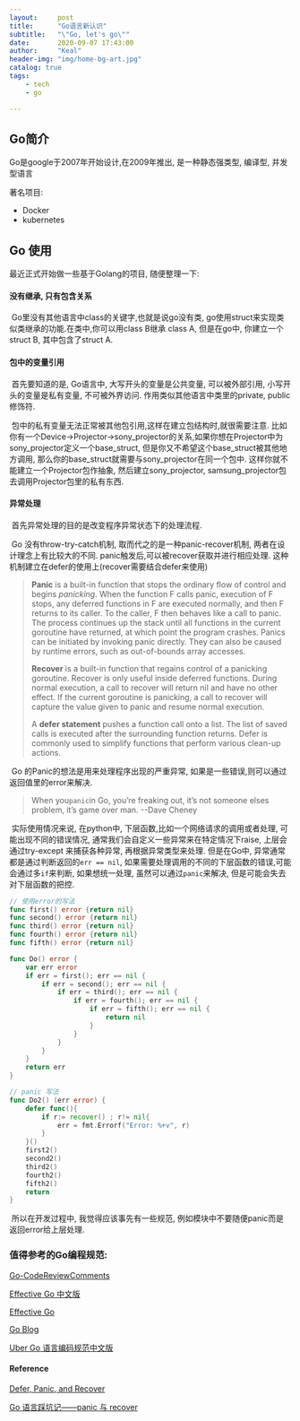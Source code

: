 ```yaml
---
layout:     post
title:      "Go语言新认识"
subtitle:   "\"Go, let's go\""
date:       2020-09-07 17:43:00
author:     "Keal"
header-img: "img/home-bg-art.jpg"
catalog: true
tags:
    - tech
    - go

---
```


## Go简介

Go是google于2007年开始设计,在2009年推出, 是一种静态强类型, 编译型, 并发型语言

著名项目:

- Docker 
- kubernetes

## Go 使用

最近正式开始做一些基于Golang的项目, 随便整理一下:

#### 没有继承, 只有包含关系

​		Go里没有其他语言中class的关键字,也就是说go没有类, go使用struct来实现类似类继承的功能.在类中,你可以用class B继承 class A, 但是在go中, 你建立一个struct B, 其中包含了struct A.

####  包中的变量引用

​		首先要知道的是, Go语言中, 大写开头的变量是公共变量, 可以被外部引用, 小写开头的变量是私有变量, 不可被外界访问. 作用类似其他语言中类里的private, public修饰符.

​		包中的私有变量无法正常被其他包引用,这样在建立包结构时,就很需要注意. 比如你有一个Device->Projector->sony_projector的关系,如果你想在Projector中为sony_projector定义一个base_struct, 但是你又不希望这个base_struct被其他地方调用, 那么你的base_struct就需要与sony_projector在同一个包中. 这样你就不能建立一个Projector包作抽象, 然后建立sony_projector, samsung_projector包去调用Projector包里的私有东西.

#### 异常处理

​		首先异常处理的目的是改变程序异常状态下的处理流程.		

​		Go 没有throw-try-catch机制, 取而代之的是一种panic-recover机制, 两者在设计理念上有比较大的不同. panic触发后,可以被recover获取并进行相应处理. 这种机制建立在defer的使用上(recover需要结合defer来使用)

> **Panic** is a built-in function that stops the ordinary flow of control and begins *panicking*. When the function F calls panic, execution of F stops, any deferred functions in F are executed normally, and then F returns to its caller. To the caller, F then behaves like a call to panic. The process continues up the stack until all functions in the current goroutine have returned, at which point the program crashes. Panics can be initiated by invoking panic directly. They can also be caused by runtime errors, such as out-of-bounds array accesses.
>
> **Recover** is a built-in function that regains control of a panicking goroutine. Recover is only useful inside deferred functions. During normal execution, a call to recover will return nil and have no other effect. If the current goroutine is panicking, a call to recover will capture the value given to panic and resume normal execution.
>
> A **defer statement** pushes a function call onto a list. The list of saved calls is executed after the surrounding function returns. Defer is commonly used to simplify functions that perform various clean-up actions.

​		Go 的Panic的想法是用来处理程序出现的严重异常, 如果是一些错误,则可以通过返回值里的error来解决. 

>When you`panic`in Go, you’re freaking out, it’s not someone elses problem, it’s game over man.   --Dave Cheney

​		实际使用情况来说, 在python中, 下层函数,比如一个网络请求的调用或者处理, 可能出现不同的错误情况, 通常我们会自定义一些异常来在特定情况下raise, 上层会通过try-except 来捕获各种异常, 再根据异常类型来处理. 但是在Go中, 异常通常都是通过判断返回的`err == nil`, 如果需要处理调用的不同的下层函数的错误,可能会通过多`if`来判断, 如果想统一处理, 虽然可以通过`panic`来解决, 但是可能会失去对下层函数的把控.

```go
// 使用error的写法
func first() error {return nil}
func second() error {return nil}
func third() error {return nil}
func fourth() error {return nil}
func fifth() error {return nil}

func Do() error {
    var err error
    if err = first(); err == nil {
        if err = second(); err == nil {
            if err = third(); err == nil {
                if err = fourth(); err == nil {
                    if err = fifth(); err == nil {
                        return nil
                    }
                }
            }
        }
    }
    return err
}

// panic 写法
func Do2() (err error) {
    defer func(){
        if r:= recover() ; r!= nil{
            err = fmt.Errorf("Error: %+v", r)
        }
    }()
    first2()
    second2()
    third2()
    fourth2()
    fifth2()
    return
}
```

​		所以在开发过程中, 我觉得应该事先有一些规范, 例如模块中不要随便panic而是返回error给上层处理.

### 值得参考的Go编程规范:

[Go-CodeReviewComments](https://github.com/golang/go/wiki/CodeReviewComments)

[Effective Go 中文版](https://learnku.com/docs/effective-go/2020/introduction/6236)

[Effective Go](https://golang.org/doc/effective_go.html)

[Go Blog](https://blog.golang.org/)

[Uber Go 语言编码规范中文版](https://github.com/xxjwxc/uber_go_guide_cn/blob/master/README.md)

#### Reference

[Defer, Panic, and Recover](https://blog.golang.org/defer-panic-and-recover)

[Go 语言踩坑记——panic 与 recover](https://xiaomi-info.github.io/2020/01/20/go-trample-panic-recover/)

​		

